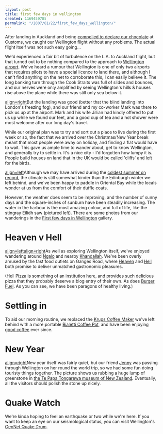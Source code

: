 ```yaml
---
layout: post
title: first few days in wellington
created: 1169459785
permalink: "/2007/01/22/first_few_days_wellington/"
---
```

After landing in Auckland and being [compelled to declare our chocolate](http://www.customs.govt.nz/travellers/Arriving+in+New+Zealand/Import+Restrictions/Agricultural+Items.htm) at Customs, we caught our Wellington flight without any problems.  The actual flight itself was not such easy going...
<!--break-->
We'd experienced a fair bit of turbulence on the L.A. to Auckland flight, but that turned out to be nothing compared to the approach to [Wellington airport](http://maps.google.com/maps?f=q&hl=en&q=&ie=UTF8&z=14&ll=-41.32507,174.807587&spn=0.030101,0.086517&t=k&om=1).  We've heard a rumour that Wellington is one of only two airports that requires pilots to have a special licence to land there, and although I can't find anything on the net to corroborate this, I can easily believe it. The long banking turn through the Cook Straits was full of slides and bounces, and our nerves were only amplified by seeing Wellington's hills &amp; houses rise above the plane while there was still only sea below it.

[align=right](image:1720)But the landing was good (better that the blind landing into London's freezing fog), and our friend and my co-worker Mark was there to pick us up at the airport.  Mark and his wife Jillian had kindly offered to put us up while we found our feet, and a good cup of tea and a hot shower were most welcome after our long day's travel.

While our original plan was to try and sort out a place to live during the first week or so, the fact that we arrived over the Christmas/New Year break meant that most people were away on holiday, and finding a flat would have to wait.  This gave us ample time to wander about, get to know Wellington, and generally try to settle in. It's a nice city - I'd forgotten how lumpy it is.  People build houses on land that in the UK would be called 'cliffs' and left for the birds.

[align=left](image:1729)Although we may have arrived during the [coldest summer on record](http://www.stuff.co.nz/stuff/dominionpost/3917599a6000.html), the climate is still somewhat kinder than the Edinburgh winter we left behind, and we've been happy to paddle in Oriental Bay while the locals wonder at us from the comfort of their duffle coats.  

However, the weather does seem to be improving, and the number of sunny days and the square-inches of sunburn have been steadily increasing.  The water in the harbour is the most amazing colour, and full of life, like the stingray Eilidh saw (pictured left). There are some photos from our wanderings in the [First few days in Wellington](http://anjackson.net/ibgallery/149) gallery.  

#  Heaven v Hell
[align=left](image:1722)[align=right](image:1723)As well as exploring Wellington itself, we've enjoyed wandering around [Ngaio](http://www.ngaio.org.nz/) and nearby [Khandallah](http://en.wikipedia.org/wiki/Khandallah).  We've been overly amused by the fast food outlets on Ganges Road, where [Heaven](http://www.divinepizza.co.nz/) and [Hell](http://www.hell.co.nz/) both promise to deliver unmatched gastronomic pleasures.

(Hell Pizza is something of an institution here, and provides such delicious pizza that they probably deserve a blog entry of their own.  As does [Burger Fuel](http://www.burgerfuel.co.nz). As you can see, we have been paragons of healthy living.)

#  Settling in
To aid our morning routine, we replaced the <a href="http://www.amazon.co.uk/gp/product/B0000C7APZ?ie=UTF8&tag=anjacksonnet-21&linkCode=as2&camp=1634&creative=6738&creativeASIN=B0000C7APZ">Krups Coffee Maker</a> we've left behind with a more portable <a href="http://www.amazon.co.uk/gp/product/B0000AN3QI?ie=UTF8&tag=anjacksonnet-21&linkCode=as2&camp=1634&creative=6738&creativeASIN=B0000AN3QI">Bialetti Coffee Pot</a>, and have been enjoying [good coffee](http://www.illy.com/) ever since.<img src="http://www.assoc-amazon.co.uk/e/ir?t=anjacksonnet-21&l=as2&o=2&a=B0000C7APZ" width="1" height="1" border="0" alt="" style="border:none !important; margin:0px !important;" /><img src="http://www.assoc-amazon.co.uk/e/ir?t=anjacksonnet-21&l=as2&o=2&a=B0000AN3QI" width="1" height="1" border="0" alt="" style="border:none !important; margin:0px !important;" />

#  New Year
[align=right](image:1740)New year itself was fairly quiet, but our friend [Jenny](http://www.flickr.com/photos/jenny_around_the_world/) was passing through Wellington on her round the world trip, so we had some fun doing touristy things together.  The picture shows us rubbing a huge lump of greenstone in [the Te Papa Tongarewa museum of New Zealand](http://www.tepapa.govt.nz/).  Eventually, all the visitors should polish the stone up nicely.

#  Quake Watch
We're kinda hoping to feel an earthquake or two while we're here.  If you want to keep an eye on our seismological status, you can visit Wellington's [GeoNet Quake Drum](http://www.geonet.org.nz/snzo-drum.html).
